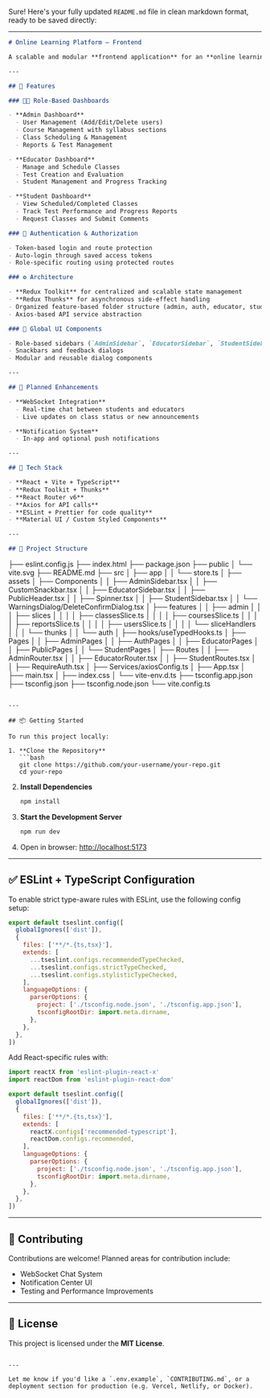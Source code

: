 Sure! Here's your fully updated `README.md` file in clean markdown format, ready to be saved directly:

---

```markdown
# Online Learning Platform – Frontend

A scalable and modular **frontend application** for an **online learning platform**, developed using **React**, **TypeScript**, **Vite**, and **Redux Toolkit**. The application supports **three distinct user roles**: **Admin**, **Educator**, and **Student**, each with its own dedicated dashboard and feature set.

---

## 🚀 Features

### 🧑‍💼 Role-Based Dashboards

- **Admin Dashboard**
  - User Management (Add/Edit/Delete users)
  - Course Management with syllabus sections
  - Class Scheduling & Management
  - Reports & Test Management

- **Educator Dashboard**
  - Manage and Schedule Classes
  - Test Creation and Evaluation
  - Student Management and Progress Tracking

- **Student Dashboard**
  - View Scheduled/Completed Classes
  - Track Test Performance and Progress Reports
  - Request Classes and Submit Comments

### 🔐 Authentication & Authorization

- Token-based login and route protection
- Auto-login through saved access tokens
- Role-specific routing using protected routes

### ⚙️ Architecture

- **Redux Toolkit** for centralized and scalable state management
- **Redux Thunks** for asynchronous side-effect handling
- Organized feature-based folder structure (admin, auth, educator, student)
- Axios-based API service abstraction

### 🧩 Global UI Components

- Role-based sidebars (`AdminSidebar`, `EducatorSidebar`, `StudentSidebar`)
- Snackbars and feedback dialogs
- Modular and reusable dialog components

---

## 🔮 Planned Enhancements

- **WebSocket Integration**
  - Real-time chat between students and educators
  - Live updates on class status or new announcements

- **Notification System**
  - In-app and optional push notifications

---

## 🧠 Tech Stack

- **React + Vite + TypeScript**
- **Redux Toolkit + Thunks**
- **React Router v6**
- **Axios for API calls**
- **ESLint + Prettier for code quality**
- **Material UI / Custom Styled Components**

---

## 📁 Project Structure

```

├── eslint.config.js
├── index.html
├── package.json
├── public
│   └── vite.svg
├── README.md
├── src
│   ├── app
│   │   └── store.ts
│   ├── assets
│   ├── Components
│   │   ├── AdminSidebar.tsx
│   │   ├── CustomSnackbar.tsx
│   │   ├── EducatorSidebar.tsx
│   │   ├── PublicHeader.tsx
│   │   ├── Spinner.tsx
│   │   ├── StudentSidebar.tsx
│   │   └── WarningsDialog/DeleteConfirmDialog.tsx
│   ├── features
│   │   ├── admin
│   │   │   ├── slices
│   │   │   │   ├── classesSlice.ts
│   │   │   │   ├── coursesSlice.ts
│   │   │   │   ├── reportsSlice.ts
│   │   │   │   ├── usersSlice.ts
│   │   │   │   └── sliceHandlers
│   │   │   └── thunks
│   │   └── auth
│   ├── hooks/useTypedHooks.ts
│   ├── Pages
│   │   ├── AdminPages
│   │   ├── AuthPages
│   │   ├── EducatorPages
│   │   ├── PublicPages
│   │   └── StudentPages
│   ├── Routes
│   │   ├── AdminRouter.tsx
│   │   ├── EducatorRouter.tsx
│   │   ├── StudentRoutes.tsx
│   │   ├── RequireAuth.tsx
│   ├── Services/axiosConfig.ts
│   ├── App.tsx
│   ├── main.tsx
│   ├── index.css
│   └── vite-env.d.ts
├── tsconfig.app.json
├── tsconfig.json
├── tsconfig.node.json
└── vite.config.ts

````

---

## 📦 Getting Started

To run this project locally:

1. **Clone the Repository**
   ```bash
   git clone https://github.com/your-username/your-repo.git
   cd your-repo
````

2. **Install Dependencies**

   ```bash
   npm install
   ```

3. **Start the Development Server**

   ```bash
   npm run dev
   ```

4. Open in browser: [http://localhost:5173](http://localhost:5173)

---

## ✅ ESLint + TypeScript Configuration

To enable strict type-aware rules with ESLint, use the following config setup:

```js
export default tseslint.config([
  globalIgnores(['dist']),
  {
    files: ['**/*.{ts,tsx}'],
    extends: [
      ...tseslint.configs.recommendedTypeChecked,
      ...tseslint.configs.strictTypeChecked,
      ...tseslint.configs.stylisticTypeChecked,
    ],
    languageOptions: {
      parserOptions: {
        project: ['./tsconfig.node.json', './tsconfig.app.json'],
        tsconfigRootDir: import.meta.dirname,
      },
    },
  },
])
```

Add React-specific rules with:

```js
import reactX from 'eslint-plugin-react-x'
import reactDom from 'eslint-plugin-react-dom'

export default tseslint.config([
  globalIgnores(['dist']),
  {
    files: ['**/*.{ts,tsx}'],
    extends: [
      reactX.configs['recommended-typescript'],
      reactDom.configs.recommended,
    ],
    languageOptions: {
      parserOptions: {
        project: ['./tsconfig.node.json', './tsconfig.app.json'],
        tsconfigRootDir: import.meta.dirname,
      },
    },
  },
])
```

---

## 🤝 Contributing

Contributions are welcome! Planned areas for contribution include:

* WebSocket Chat System
* Notification Center UI
* Testing and Performance Improvements

---

## 📜 License

This project is licensed under the **MIT License**.

```

---

Let me know if you'd like a `.env.example`, `CONTRIBUTING.md`, or a deployment section for production (e.g. Vercel, Netlify, or Docker).
```
